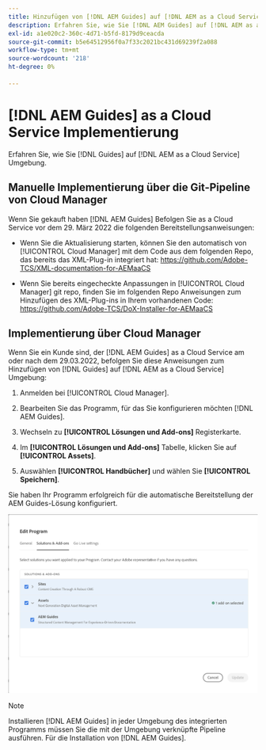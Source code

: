 ```yaml
---
title: Hinzufügen von [!DNL AEM Guides] auf [!DNL AEM as a Cloud Service] Umgebung
description: Erfahren Sie, wie Sie [!DNL AEM Guides] auf [!DNL AEM as a Cloud Service] Umgebung
exl-id: a1e020c2-360c-4d71-b5fd-8179d9ceacda
source-git-commit: b5e64512956f0a7f33c2021bc431d69239f2a088
workflow-type: tm+mt
source-wordcount: '218'
ht-degree: 0%

---
```


# [!DNL AEM Guides] as a Cloud Service Implementierung

Erfahren Sie, wie Sie [!DNL Guides] auf [!DNL AEM as a Cloud Service] Umgebung.

## Manuelle Implementierung über die Git-Pipeline von Cloud Manager

Wenn Sie gekauft haben [!DNL AEM Guides] Befolgen Sie as a Cloud Service vor dem 29. März 2022 die folgenden Bereitstellungsanweisungen:

* Wenn Sie die Aktualisierung starten, können Sie den automatisch von [!UICONTROL Cloud Manager] mit dem Code aus dem folgenden Repo, das bereits das XML-Plug-in integriert hat: https://github.com/Adobe-TCS/XML-documentation-for-AEMaaCS

* Wenn Sie bereits eingecheckte Anpassungen in [!UICONTROL Cloud Manager] git repo, finden Sie im folgenden Repo Anweisungen zum Hinzufügen des XML-Plug-ins in Ihrem vorhandenen Code: https://github.com/Adobe-TCS/DoX-Installer-for-AEMaaCS

## Implementierung über Cloud Manager

Wenn Sie ein Kunde sind, der [!DNL AEM Guides] as a Cloud Service am oder nach dem 29.03.2022, befolgen Sie diese Anweisungen zum Hinzufügen von [!DNL Guides] auf [!DNL AEM as a Cloud Service] Umgebung:

1. Anmelden bei [!UICONTROL Cloud Manager].

1. Bearbeiten Sie das Programm, für das Sie konfigurieren möchten [!DNL AEM Guides].

1. Wechseln zu **[!UICONTROL Lösungen und Add-ons]** Registerkarte.

1. Im **[!UICONTROL Lösungen und Add-ons]** Tabelle, klicken Sie auf **[!UICONTROL Assets]**.

1. Auswählen **[!UICONTROL Handbücher]** und wählen Sie **[!UICONTROL Speichern]**.

Sie haben Ihr Programm erfolgreich für die automatische Bereitstellung der AEM Guides-Lösung konfiguriert.

![Konfigurieren AEM Guides-Lösung](assets/addon-configuration.png)

>[!NOTE]
>
>Installieren [!DNL AEM Guides] in jeder Umgebung des integrierten Programms müssen Sie die mit der Umgebung verknüpfte Pipeline ausführen. Für die Installation von [!DNL AEM Guides].

